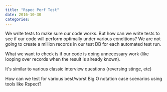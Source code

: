 ```yaml
---
title: "Rspec Perf Test"
date: 2016-10-30
categories:
---
```


We write tests to make sure our code works.  But how can we write tests to see if our code will perform optimally under various conditions?  We are not going to create a million records in our test DB for each automated test run.  

What we want to check is if our code is doing unnecessary work (like looping over records when the result is already known).  

It's similar to various classic interview questions (reversing stingc, etc)

How can we test for various best/worst Big O notation case scenarios using tools like Rspect?  